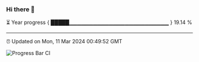 ### Hi there 👋

⏳ Year progress { █████▁▁▁▁▁▁▁▁▁▁▁▁▁▁▁▁▁▁▁▁▁▁▁▁▁ } 19.14 %

---

⏰ Updated on Mon, 11 Mar 2024 00:49:52 GMT

![Progress Bar CI](https://github.com/liununu/liununu/workflows/Progress%20Bar%20CI/badge.svg)
